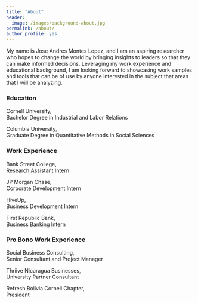 ```yaml
---
title: "About"
header:
  image: /images/background-about.jpg
permalink: /about/
author_profile: yes
---
```


My name is Jose Andres Montes Lopez, and I am an aspiring researcher who hopes to change the world by bringing insights to leaders so that they can make informed decisions. Leveraging my work experience and educational background, I am looking forward to showcasing work samples and tools that can be of use by anyone interested in the subject that areas that I will be analyzing.

### Education

Cornell University, <br>
Bachelor Degree in Industrial and Labor Relations

Columbia University, <br>
Graduate Degree in Quantitative Methods in Social Sciences

### Work Experience

Bank Street College, <br>
Research Assistant Intern

JP Morgan Chase, <br> 
Corporate Development Intern

HiveUp, <br> 
Business Development Intern

First Republic Bank, <br>
Business Banking Intern

### Pro Bono Work Experience

Social Business Consulting, <br>
Senior Consultant and Project Manager

Thriive Nicaragua Businesses, <br>
University Partner Consultant

Refresh Bolivia Cornell Chapter, <br>
President 